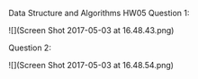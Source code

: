 Data Structure and Algorithms HW05
Question 1:

![](Screen Shot 2017-05-03 at 16.48.43.png)

Question 2:

![](Screen Shot 2017-05-03 at 16.48.54.png)